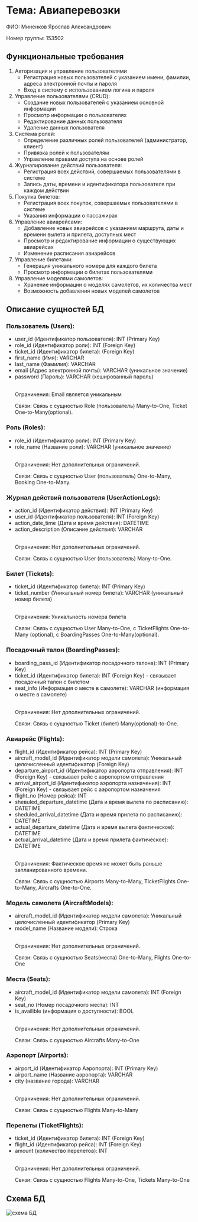 <!DOCTYPE html>
<html lang="ru">
<head>
    <meta charset="UTF-8">
</head>
<body>
    <h1>Тема: Авиаперевозки</h1>
    <p>ФИО: Миненков Ярослав Александрович</p>
    <p>Номер группы: 153502</p>
    <h2>Функциональные требования</h2>
    <ol>
        <li>Авторизация и управление пользователями
            <ul>
                <li>Регистрация новых пользователей с указанием имени, фамилии, адреса электронной почты и пароля</li>
                <li>Вход в систему с использованием логина и пароля</li>
            </ul>
        </li>
        <li>Управление пользователями (CRUD):
            <ul>
                <li>Создание новых пользователей с указанием основной информации</li>
                <li>Просмотр информации о пользователях</li>
                <li>Редактирование данных пользователя</li>
                <li>Удаление данных пользователя</li>
            </ul>
        </li>
        <li>Система ролей:
            <ul>
                <li>Определение различных ролей пользователей (администратор, клиент)</li>
                <li>Привязка ролей к пользователям</li>
                <li>Управление правами доступа на основе ролей</li>
            </ul>
        </li>
        <li>Журналирование действий пользователя:
            <ul>
                <li>Регистрация всех действий, совершаемых пользователями в системе</li>
                <li>Запись даты, времени и идентификатора пользователя при каждом действии</li>
            </ul>
        </li>
        <li>Покупка билетов:
            <ul>
                <li>Регистрация всех покупок, совершаемых пользователями в системе</li>
                <li>Указания информации о пассажирах</li>
            </ul>
        </li>
        <li>Управление авиарейсами:
            <ul>
                <li>Добавление новых авиарейсов с указанием маршрута, даты и времени вылета и прилета, доступных мест</li>
                <li>Просмотр и редактирование информации о существующих авиарейсах</li>
                <li>Изменение расписания авиарейсов</li>
            </ul>
        </li>
        <li>Управление билетами:
            <ul>
                <li>Генерация уникального номера для каждого билета</li>
                <li>Просмотр информации о билетах пользователями</li>
            </ul>
        </li>
        <li>Управление моделями самолетов:
            <ul>
                <li>Хранение информации о моделях самолетов, их количества мест</li>
                <li>Возможность добавления новых моделей самолетов</li>
            </ul>
        </li>
    </ol>
    <h2>Описание сущностей БД</h2>
    <h3>Пользователь (Users):</h3>
    <ul>
        <li>user_id (Идентификатор пользователя): INT (Primary Key)</li>
        <li>role_id (Идентификатор роли): INT (Foreign Key)</li>
        <li>ticket_id (Идентификатор билета): (Foreign Key)</li>
        <li>first_name (Имя): VARCHAR</li>
        <li>last_name (Фамилия): VARCHAR</li>
        <li>email (Адрес электронной почты): VARCHAR (уникальное значение)</li>
        <li>password (Пароль): VARCHAR (хешированный пароль)</li>
        </br>
        <p>Ограничения: Email является уникальным</p>
        <p>Связи: Связь с сущностью Role (пользователь) Many-to-One, Ticket One-to-Many(optional).</p>
    </ul>
    <h3>Роль (Roles):</h3>
    <ul>
        <li>role_id (Идентификатор роли): INT (Primary Key)</li>
        <li>role_name (Название роли): VARCHAR (уникальное значение)</li>
        </br>
        <p>Ограничения: Нет дополнительных ограничений.</p>
        <p>Связи: Связь с сущностью User (пользователь) One-to-Many, Booking One-to-Many.</p>
    </ul>
    <h3>Журнал действий пользователя (UserActionLogs):</h3>
    <ul>
        <li>action_id (Идентификатор действия): INT (Primary Key)</li>
        <li>user_id (Идентификатор пользователя): INT (Foreign Key)</li>
        <li>action_date_time (Дата и время действия): DATETIME</li>
        <li>action_description (Описание действия): VARCHAR</li>
        </br>
        <p>Ограничения: Нет дополнительных ограничений.</p>
        <p>Связи: Связь с сущностью User (пользователь) Many-to-One.</p>
    </ul>
    <h3>Билет (Tickets):</h3>
    <ul>
        <li>ticket_id (Идентификатор билета): INT (Primary Key)</li>
        <li>ticket_number (Уникальный номер билета): VARCHAR (уникальный номер билета)</li>
        </br>
        <p>Ограничения:  Уникальность номера билета</p>
        <p>Связи: Связь с сущностью User Many-to-One, с TicketFlights One-to-Many (optional), с BoardingPasses One-to-Many(optional).</p>
    </ul>
    <h3>Посадочный талон (BoardingPasses):</h3>
    <ul>
        <li>boarding_pass_id (Идентификатор посадочного талона): INT (Primary Key)</li>
        <li>ticket_id (Идентификатор билета): INT (Foreign Key) - связывает посадочный талон с билетом</li>
        <li>seat_info (Информация о месте в самолете): VARCHAR (информация о месте в самолете)</li>
        </br>
        <p>Ограничения: Нет дополнительных ограничений.</p>
        <p>Связи: Связь с сущностью Ticket (билет) Many(optional)-to-One.</p>
    </ul>
    <h3>Авиарейс (Flights):</h3>
    <ul>
        <li>flight_id (Идентификатор рейса): INT (Primary Key)</li>
        <li>aircraft_model_id (Идентификатор модели самолета): Уникальный целочисленный идентификатор (Foreign Key)</li>
        <li>departure_airport_id (Идентификатор аэропорта отправления): INT (Foreign Key) - связывает рейс с аэропортом отправления</li>
        <li>arrival_airport_id (Идентификатор аэропорта назначения): INT (Foreign Key) - связывает рейс с аэропортом назначения</li>
        <li>flight_no (Номер рейса): INT</li>
        <li>sheвuled_departure_datetime (Дата и время вылета по расписанию): DATETIME</li>
        <li>sheduled_arrival_datetime (Дата и время прилета по расписанию): DATETIME</li>
        <li>actual_departure_datetime (Дата и время вылета фактическое): DATETIME</li>
        <li>actual_arrival_datetime (Дата и время прилета фактическое): DATETIME</li>
        </br>
        <p>Ограничения:  Фактическое время не может быть раньше запланированного времени.</p>
        <p>Связи: Связь с сущностью Airports Many-to-Many, TicketFlights One-to-Many, Aircrafts One-to-One.</p>
    </ul>
    <h3>Модель самолета (AircraftModels):</h3>
    <ul>
        <li>aircraft_model_id (Идентификатор модели самолета): Уникальный целочисленный идентификатор (Primary Key)</li>
        <li>model_name (Название модели): Строка</li>
        </br>
        <p>Ограничения: Нет дополнительных ограничений.</p>
        <p>Связи: Связь с сущностью Seats(места) One-to-Many, Flights One-to-One</p>
    </ul>
    <h3>Места (Seats):</h3>
    <ul>
        <li>aircraft_model_id (Идентификатор модели самолета): INT (Foreign Key)</li>
        <li>seat_no (Номер посадочного места): INT</li>
        <li>is_availible (информация о доступности): BOOL</li>
        </br>
        <p>Ограничения: Нет дополнительных ограничений.</p>
        <p>Связи: Связь с сущностью Aircrafts Many-to-One</p>
    </ul>
    <h3>Аэропорт (Airports):</h3>
    <ul>
        <li>airport_id (Идентификатор Аэропорта): INT (Primary Key)</li>
        <li>airport_name (Название аэропорта): VARCHAR</li>
        <li>city (название города): VARCHAR</li>
        </br>
        <p>Ограничения: Нет дополнительных ограничений.</p>
        <p>Связи: Связь с сущностью Flights Many-to-Many</p>
    </ul>
    <h3>Перелеты (TicketFlights):</h3>
    <ul>
        <li>ticket_id (Идентификатор билета): INT (Foreign Key)</li>
        <li>flight_id (Идентификатор рейса): INT (Foreign Key)</li>
        <li>amount (количество перелетов): INT</li>
        </br>
        <p>Ограничения: Нет дополнительных ограничений.</p>
        <p>Связи: Связь с сущностью Flights Many-to-One, Tickets Many-to-One</p>
    </ul>
    <h2>Схема БД</h2>
    <img src="https://github.com/Yaroslav37/data-models-and-database-management-systems-air-transportation-/assets/94055866/3a8f3c30-e51a-40db-8e3f-a516d4fbb18e" alt="схема БД">

</body>
</html>


